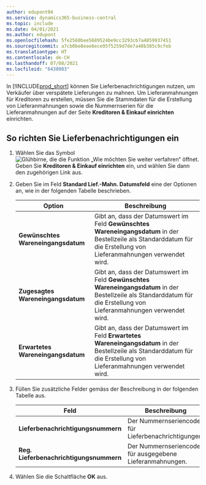 ```yaml
---
author: edupont04
ms.service: dynamics365-business-central
ms.topic: include
ms.date: 04/01/2021
ms.author: edupont
ms.openlocfilehash: 5fe2560bee5689524be9cc3293cb7a4859937451
ms.sourcegitcommit: a7cb0be8eae6ece95f5259d7de7a48b385c9cfeb
ms.translationtype: HT
ms.contentlocale: de-CH
ms.lasthandoff: 07/08/2021
ms.locfileid: "6438983"
---
```

In [!INCLUDE[prod_short](../../../includes/prod_short.md)] können Sie Lieferbenachrichtigungen nutzen, um Verkäufer über verspätete Lieferungen zu mahnen. Um Lieferanmahnungen für Kreditoren zu erstellen, müssen Sie die Stammdaten für die Erstellung von Lieferanmahnungen sowie die Nummernserien für die Lieferanmahnungen auf der Seite **Kreditoren & Einkauf einrichten** einrichten.  

## <a name="to-set-up-delivery-reminders"></a>So richten Sie Lieferbenachrichtigungen ein  

1. Wählen Sie das Symbol ![Glühbirne, die die Funktion „Wie möchten Sie weiter verfahren“ öffnet.](../../../media/ui-search/search_small.png "Tell me-Funktion") Geben Sie **Kreditoren & Einkauf einrichten** ein, und wählen Sie dann den zugehörigen Link aus.  
2. Geben Sie im Feld **Standard Lief.-Mahn. Datumsfeld** eine der Optionen an, wie in der folgenden Tabelle beschrieben.  

    |Option|Beschreibung|  
    |----------------------------------|---------------------------------------|  
    |**Gewünschtes Wareneingangsdatum**|Gibt an, dass der Datumswert im Feld **Gewünschtes Wareneingangsdatum** in der Bestellzeile als Standarddatum für die Erstellung von Lieferanmahnungen verwendet wird.|  
    |**Zugesagtes Wareneingangsdatum**|Gibt an, dass der Datumswert im Feld **Gewünschtes Wareneingangsdatum** in der Bestellzeile als Standarddatum für die Erstellung von Lieferanmahnungen verwendet wird.|  
    |**Erwartetes Wareneingangsdatum**|Gibt an, dass der Datumswert im Feld **Erwartetes Wareneingangsdatum** in der Bestellzeile als Standarddatum für die Erstellung von Lieferanmahnungen verwendet wird.|  

3. Füllen Sie zusätzliche Felder gemäss der Beschreibung in der folgenden Tabelle aus.  

    |Feld|Beschreibung|  
    |---------------------------------|---------------------------------------|  
    |**Lieferbenachrichtigungsnummern**|Der Nummernseriencode für Lieferbenachrichtigungen.|  
    |**Reg. Lieferbenachrichtigungsnummern**|Der Nummernseriencode für ausgegebene Lieferanmahnungen.|  

4. Wählen Sie die Schaltfläche **OK** aus.  
